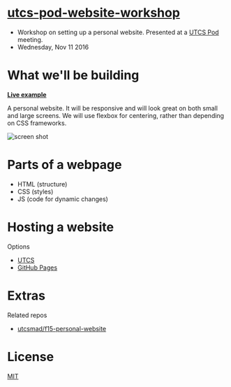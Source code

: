 # [utcs-pod-website-workshop](https://github.com/nishanths/utcs-pod-website-workshop)

* Workshop on setting up a personal website. Presented at a [UTCS Pod](https://www.cs.utexas.edu/undergraduate/student-engagement-and-support/360-connections/cs-pods) meeting.
* Wednesday, Nov 11 2016


# What we'll be building

**[Live example](http://nishanths.github.io/utcs-pod-website-workshop)**

A personal website. It will be responsive and will look great on both small and large screens. We will use flexbox for centering, rather than depending on CSS frameworks.

![screen shot](http://i.imgur.com/XvdQoPU.png)

# Parts of a webpage

* HTML (structure)
* CSS (styles)
* JS (code for dynamic changes)

# Hosting a website

Options

* [UTCS](http://www.cs.utexas.edu/facilities/documentation/web)
* [GitHub Pages](https://pages.github.com)

# Extras

Related repos

* [utcsmad/f15-personal-website](https://github.com/utcsmad/f15-personal-website)

# License 

[MIT](http://nishanths.mit-license.org)

